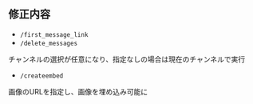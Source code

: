 ## 修正内容

- `/first_message_link`
- `/delete_messages`

チャンネルの選択が任意になり、指定なしの場合は現在のチャンネルで実行

- `/createembed`

画像のURLを指定し、画像を埋め込み可能に
